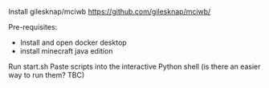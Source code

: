 
Install gilesknap/mciwb https://github.com/gilesknap/mciwb/

Pre-requisites: 
- Install and open docker desktop
- install minecraft java edition


Run start.sh
Paste scripts into the interactive Python shell (is there an easier way to run them? TBC)
